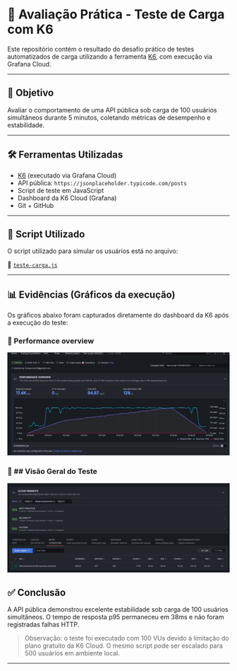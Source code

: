 # 🧪 Avaliação Prática - Teste de Carga com K6

Este repositório contém o resultado do desafio prático de testes automatizados de carga utilizando a ferramenta [K6](https://k6.io/), com execução via Grafana Cloud.

---

## 🎯 Objetivo

Avaliar o comportamento de uma API pública sob carga de 100 usuários simultâneos durante 5 minutos, coletando métricas de desempenho e estabilidade.

---

## 🛠️ Ferramentas Utilizadas

- [K6](https://k6.io/) (executado via Grafana Cloud)
- API pública: `https://jsonplaceholder.typicode.com/posts`
- Script de teste em JavaScript
- Dashboard da K6 Cloud (Grafana)
- Git + GitHub

---

## 📜 Script Utilizado

O script utilizado para simular os usuários está no arquivo:

📄 [`teste-carga.js`](./teste-carga.js)

---

## 📊 Evidências (Gráficos da execução)

Os gráficos abaixo foram capturados diretamente do dashboard da K6 após a execução do teste:

### 🔸 Performance overview

![Response Time](./evidencias/grafico-response-time.png)

### 🔸 ## Visão Geral do Teste

![Request Rate](./evidencias/grafico-request-rate.png)



## ✅ Conclusão

A API pública demonstrou excelente estabilidade sob carga de 100 usuários simultâneos. O tempo de resposta p95 permaneceu em 38ms e não foram registradas falhas HTTP.

> Observação: o teste foi executado com 100 VUs devido à limitação do plano gratuito da K6 Cloud. O mesmo script pode ser escalado para 500 usuários em ambiente local.

---
